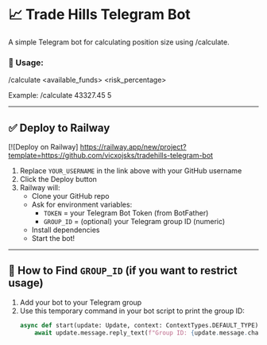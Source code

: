 # 📈 Trade Hills Telegram Bot

A simple Telegram bot for calculating position size using /calculate.

### 🧮 Usage:
/calculate <available_funds> <risk_percentage>

Example:
/calculate 43327.45 5


---

## ✅ Deploy to Railway

[![Deploy on Railway] https://railway.app/new/project?template=https://github.com/vicxojsks/tradehills-telegram-bot

1. Replace `YOUR_USERNAME` in the link above with your GitHub username
2. Click the Deploy button
3. Railway will:
   - Clone your GitHub repo
   - Ask for environment variables:
     - `TOKEN` = your Telegram Bot Token (from BotFather)
     - `GROUP_ID` = (optional) your Telegram group ID (numeric)
   - Install dependencies
   - Start the bot!

---

## 🧠 How to Find `GROUP_ID` (if you want to restrict usage)
1. Add your bot to your Telegram group
2. Use this temporary command in your bot script to print the group ID:
   ```python
   async def start(update: Update, context: ContextTypes.DEFAULT_TYPE):
       await update.message.reply_text(f"Group ID: {update.message.chat_id}")
